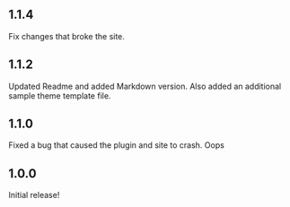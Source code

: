## 1.1.4

Fix changes that broke the site.

## 1.1.2

Updated Readme and added Markdown version. Also added an additional sample theme template file.

## 1.1.0

Fixed a bug that caused the plugin and site to crash. Oops

## 1.0.0

Initial release!
